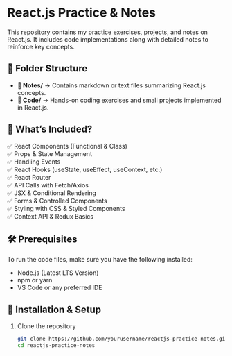 # React.js Practice & Notes  

This repository contains my practice exercises, projects, and notes on React.js. It includes code implementations along with detailed notes to reinforce key concepts.  

## 📌 Folder Structure  
- **📂 Notes/** → Contains markdown or text files summarizing React.js concepts.  
- **📂 Code/** → Hands-on coding exercises and small projects implemented in React.js.  

## 🚀 What’s Included?  
✅ React Components (Functional & Class)  
✅ Props & State Management  
✅ Handling Events  
✅ React Hooks (useState, useEffect, useContext, etc.)  
✅ React Router  
✅ API Calls with Fetch/Axios  
✅ JSX & Conditional Rendering  
✅ Forms & Controlled Components  
✅ Styling with CSS & Styled Components  
✅ Context API & Redux Basics  

## 🛠️ Prerequisites  
To run the code files, make sure you have the following installed:  
- Node.js (Latest LTS Version)  
- npm or yarn  
- VS Code or any preferred IDE  

## 🔧 Installation & Setup  
1. Clone the repository  
   ```sh
   git clone https://github.com/yourusername/reactjs-practice-notes.git
   cd reactjs-practice-notes
